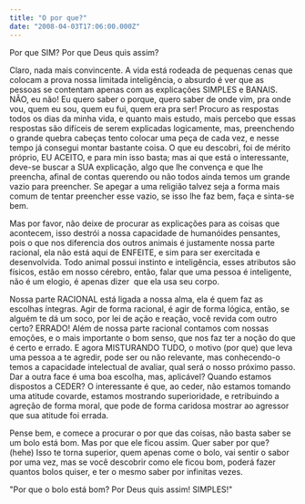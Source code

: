 ```yaml
---
title: "O por que?"
date: "2008-04-03T17:06:00.000Z"
---
```


Por que SIM? Por que Deus quis assim?

Claro, nada mais convincente. A vida está rodeada de pequenas cenas que colocam a prova nossa limitada inteligência, o absurdo é ver que as pessoas se contentam apenas com as explicações SIMPLES e BANAIS. NÃO, eu não! Eu quero saber o porque, quero saber de onde vim, pra onde vou, quem eu sou, quem eu fui, quem era pra ser! Procuro as respostas todos os dias da minha vida, e quanto mais estudo, mais percebo que essas respostas são difíceis de serem explicadas logicamente, mas, preenchendo o grande quebra cabeças tento colocar uma peça de cada vez, e nesse tempo já consegui montar bastante coisa. O que eu descobri, foi de mérito próprio, EU ACEITO, e para min isso basta; mas ai que está o interessante, deve-se buscar a SUA explicação, algo que lhe convença e que lhe preencha, afinal de contas querendo ou não todos ainda temos um grande vazio para preencher. Se apegar a uma religião talvez seja a forma mais comum de tentar preencher esse vazio, se isso lhe faz bem, faça e sinta-se bem.

Mas por favor, não deixe de procurar as explicações para as coisas que acontecem, isso destrói a nossa capacidade de humanóides pensantes, pois o que nos diferencia dos outros animais é justamente nossa parte racional, ela não está aqui de ENFEITE, e sim para ser exercitada e desenvolvida. Todo animal possui instinto e inteligência, esses atributos são físicos, estão em nosso cérebro, então, falar que uma pessoa é inteligente, não é um elogio, é apenas dizer  que ela usa seu corpo.

Nossa parte RACIONAL está ligada a nossa alma, ela é quem faz as escolhas íntegras. Agir de forma racional, é agir de forma lógica, então, se alguém te dá um soco, por lei de ação e reação, você revida com outro certo? ERRADO! Além de nossa parte racional contamos com nossas emoções, e o mais importante o bom senso, que nos faz ter a noção do que é certo e errado. E agora MISTURANDO TUDO, o motivo (por que) que leva uma pessoa a te agredir, pode ser ou não relevante, mas conhecendo-o temos a capacidade intelectual de avaliar, qual será o nosso próximo passo. Dar a outra face é uma boa escolha, mas, aplicável? Quando estamos dispostos a CEDER? O interessante é que, ao ceder, não estamos tomando uma atitude covarde, estamos mostrando superioridade, e retribuindo a agreção de forma moral, que pode de forma caridosa mostrar ao agressor que sua atitude foi errada.

Pense bem, e comece a procurar o por que das coisas, não basta saber se um bolo está bom. Mas por que ele ficou assim. Quer saber por que?  (hehe) Isso te torna superior, quem apenas come o bolo, vai sentir o sabor por uma vez, mas se você descobrir como ele ficou bom, poderá fazer quantos bolos quiser, e ter o mesmo saber por infinitas vezes.

"Por que o bolo está bom? Por Deus quis assim! SIMPLES!"